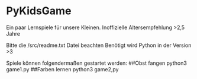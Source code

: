 # PyKidsGame
Ein paar Lernspiele für unsere Kleinen. Inoffizielle Altersempfehlung >2,5 Jahre

Bitte die /src/readme.txt Datei beachten Benötigt wird Python in der Version >3

Spiele können folgendermaßen gestartet werden: 
##Obst fangen python3 game1.py 
##Farben lernen python3 game2,py
